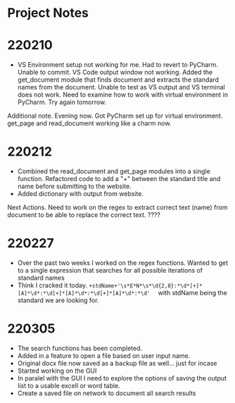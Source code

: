 # Project Notes

# 220210 
- VS Environment setup not working for me. Had to revert to PyCharm. Unable to commit. VS Code output window not working. Added the get_document module that finds document and extracts the standard names from the document. Unable to test as VS output and VS terminal does not work. Need to examine how to work with virtual environment in PyCharm. Try again tomorrow.

Additional note. Evening now. Got PyCharm set up for virtual environment. get_page and read_document working like a charm now. 

# 220212
- Combined the read_document and get_page modules into a single function. Refactored code to add a "+" between the standard title and name before submitting to the website.
- Added dictionary with output from website.

Next Actions. Need to work on the regex to extract correct text (name) from document to be able to replace the correct text. ????

# 220227
- Over the past two weeks I worked on the regex functions. Wanted to get to a single expression that searches for all possible iterations of standard names
- Think I cracked it today. ``` +stdName+'\s*E*N*\s*\d{2,8}:*\d*[+]*[A]*\d*:*\d[+]*[A]*\d*:*\d[+]*[A]*\d*:*\d'   ``` with stdName being the standard we are looking for.
# 220305
- The search functions has been completed.
- Added in a feature to open a file based on user input name.
- Original docx file now saved as a backup file as well... just for incase
- Started working on the GUI
- In paralel with the GUI I need to explore the options of saving the output list to a usable excell or word table.
- Create a saved file on network to document all search results